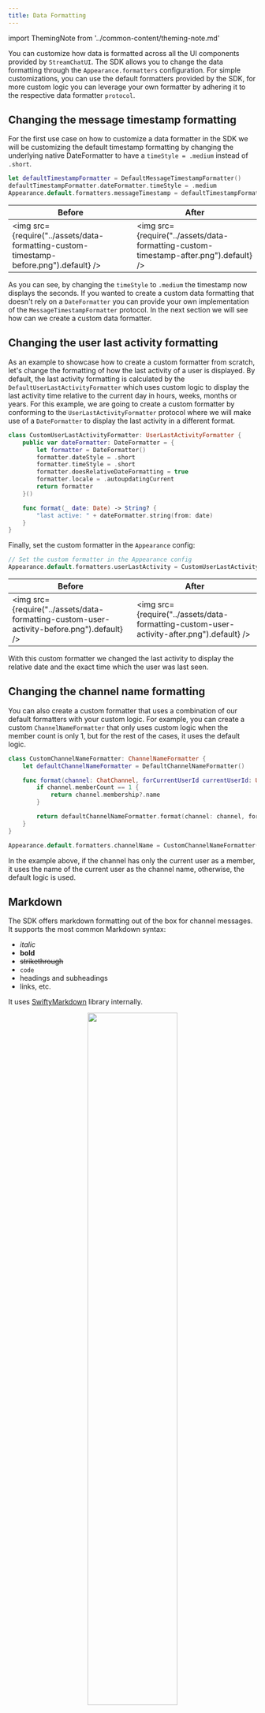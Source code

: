 ```yaml
---
title: Data Formatting
---
```


import ThemingNote from '../common-content/theming-note.md'

You can customize how data is formatted across all the UI components provided by `StreamChatUI`. The SDK allows you to change the data formatting through the `Appearance.formatters` configuration. For simple customizations, you can use the default formatters provided by the SDK, for more custom logic you can leverage your own formatter by adhering it to the respective data formatter `protocol`.

## Changing the message timestamp formatting

For the first use case on how to customize a data formatter in the SDK we will be customizing the default timestamp formatting by changing the underlying native DateFormatter to have a `timeStyle = .medium` instead of `.short`.

```swift
let defaultTimestampFormatter = DefaultMessageTimestampFormatter()
defaultTimestampFormatter.dateFormatter.timeStyle = .medium
Appearance.default.formatters.messageTimestamp = defaultTimestampFormatter
```
<ThemingNote/>

| Before  | After |
| ------------- | ------------- |
| <img src={require("../assets/data-formatting-custom-timestamp-before.png").default} /> | <img src={require("../assets/data-formatting-custom-timestamp-after.png").default} /> |

As you can see, by changing the `timeStyle` to `.medium` the timestamp now displays the seconds. If you wanted to create a custom data formatting that doesn't rely on a `DateFormatter` you can provide your own implementation of the `MessageTimestampFormatter` protocol. In the next section we will see how can we create a custom data formatter.

## Changing the user last activity formatting

As an example to showcase how to create a custom formatter from scratch, let's change the formatting of how the last activity of a user is displayed. By default, the last activity formatting is calculated by the `DefaultUserLastActivityFormatter` which uses custom logic to display the last activity time relative to the current day in hours, weeks, months or years. For this example, we are going to create a custom formatter by conforming to the `UserLastActivityFormatter` protocol where we will make use of a `DateFormatter` to display the last activity in a different format.

```swift
class CustomUserLastActivityFormatter: UserLastActivityFormatter {
    public var dateFormatter: DateFormatter = {
        let formatter = DateFormatter()
        formatter.dateStyle = .short
        formatter.timeStyle = .short
        formatter.doesRelativeDateFormatting = true
        formatter.locale = .autoupdatingCurrent
        return formatter
    }()

    func format(_ date: Date) -> String? {
        "last active: " + dateFormatter.string(from: date)
    }
}
```

Finally, set the custom formatter in the `Appearance` config:
```swift
// Set the custom formatter in the Appearance config
Appearance.default.formatters.userLastActivity = CustomUserLastActivityFormatter()
```

| Before  | After |
| ------------- | ------------- |
| <img src={require("../assets/data-formatting-custom-user-activity-before.png").default} /> | <img src={require("../assets/data-formatting-custom-user-activity-after.png").default} /> |

With this custom formatter we changed the last activity to display the relative date and the exact time which the user was last seen.

## Changing the channel name formatting
You can also create a custom formatter that uses a combination of our default formatters with your custom logic. For example, you can create a custom `ChannelNameFormatter` that only uses custom logic when the member count is only 1, but for the rest of the cases, it uses the default logic.

```swift
class CustomChannelNameFormatter: ChannelNameFormatter {
    let defaultChannelNameFormatter = DefaultChannelNameFormatter()

    func format(channel: ChatChannel, forCurrentUserId currentUserId: UserId?) -> String? {
        if channel.memberCount == 1 {
            return channel.membership?.name
        }

        return defaultChannelNameFormatter.format(channel: channel, forCurrentUserId: currentUserId)
    }
}

Appearance.default.formatters.channelName = CustomChannelNameFormatter()
```

In the example above, if the channel has only the current user as a member, it uses the name of the current user as the channel name, otherwise, the default logic is used.

## Markdown

The SDK offers markdown formatting out of the box for channel messages.
It supports the most common Markdown syntax:
- _italic_
- **bold**
- ~~strikethrough~~
- `code`
- headings and subheadings
- links, etc.

It uses [SwiftyMarkdown](https://github.com/SimonFairbairn/SwiftyMarkdown) library internally.

<center><img src={require("../assets/markdown-formatting.png").default} width="60%" height="60%"/></center>

Mardown support is enabled by default. You can disable it by setting the following flag to false in the `Appearance` config:

```swift
Appearance.default.formatters.isMarkdownEnabled = false
```

## Customizing the markdown formatter

You can customize the default markdown implementation by subclassing the `DefaultMarkdownFormatter` class or by providing your own implementation of the `MarkdownFormatter` protocol:

```swift
class CustomMarkdownFormatter: DefaultMarkdownFormatter {
    override func containsMarkdown(_ string: String) -> Bool {
        // Your custom implementation
    }

    override func format(_ string: String) -> NSAttributedString {
        // Your custom implementation
    }
}
```

Or

```swift
class CustomMarkdownFormatter: MarkdownFormatter {
    func containsMarkdown(_ string: String) -> Bool {
        // Your custom implementation
    }

    func format(_ string: String) -> NSAttributedString {
        // Your custom implementation
    }
}
```

Set the `markdownFormatter` property in the `Appearance` config and you are done:

```swift
Appearance.default.formatters.markdownFormatter = CustomMarkdownFormatter()
```
